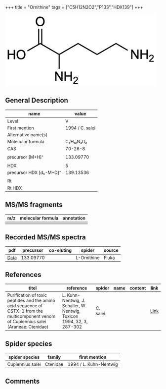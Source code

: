 +++
title = "Ornithine"
tags = ["C5H12N2O2","P133","HDX139"]
+++

![](/img/Ornithine.png)

## General Description

| name                    | value           |
|-------------------------|-----------------|
| Level                   | V               |
| First mention           | 1994 / C. salei |
| Alternative name(s)     |                 |
| Molecular formula       | C₅H₁₂N₂O₂       |
| CAS                     | 70-26-8         |
|                         |                 |
| precursor [M+H]⁺        | 133.09770       |
|                         |                 |
| HDX                     | 5               |
| precursor HDX [d₅-M+D]⁺ | 139.13536       |
|                         |                 |
| Rt                      |                 |
| Rt HDX                  |                 |

## MS/MS fragments

| m/z | molecular formula | annotation |
|-----|-------------------|------------|
|     |                   |            |

## Recorded MS/MS spectra

| pdf      | precursor | co-eluting | spider      | source |
|----------|-----------|------------|-------------|--------|
| [Data]() | 133.09770 |            | L-Ornithine | Fluka  |

## References

| titel                                                                                                                                      | reference                                                                        | spider        | name | content              | link                                                         |
|--------------------------------------------------------------------------------------------------------------------------------------------|----------------------------------------------------------------------------------|---------------|------|----------------------|--------------------------------------------------------------|
| Purification of toxic peptides and the amino acid sequence of CSTX-1 from the multicomponent venom of Cupiennius salei (Araneae: Ctenidae) | L. Kuhn-Nentwig, J. Schaller, W. Nentwig, Toxicon 1994, 32, 3, 287-302           | C. salei      |      |                      | [Link](https://doi.org/10.1016/0041-0101(94)90082-5)                 |

## Spider species

| spider species    | family    | first mention              |
|-------------------|-----------|----------------------------|
| Cupiennius salei  | Ctenidae  | 1994 / L. Kuhn-Nentwig     |

## Comments